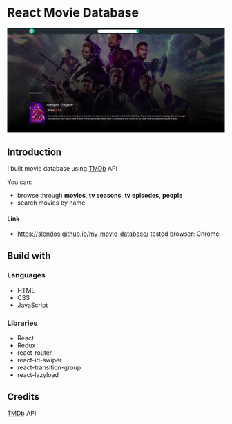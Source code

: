 # React Movie Database

<!-- ![chess game showcase]() -->

![movie database showcase](https://github.com/Slendos/my-movie-database/blob/master/src/images/movie-gallery.png)

## Introduction

I built movie database using [TMDb](https://www.themoviedb.org/) API<br/>

You can:

- browse through <b>movies</b>, <b>tv seasons</b>, <b>tv episodes</b>, <b>people</b>
- search movies by name

#### Link

- https://slendos.github.io/my-movie-database/
  tested browser: Chrome

## Build with

### Languages

- HTML
- CSS
- JavaScript

### Libraries

- React
- Redux
- react-router
- react-id-swiper
- react-transition-group
- react-lazyload

## Credits

[TMDb](https://www.themoviedb.org/) API
